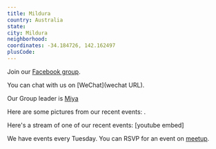 ```yaml
---
title: Mildura
country: Australia
state: 
city: Mildura
neighborhood: 
coordinates: -34.184726, 142.162497
plusCode:
---
```

Join our [Facebook group](https://www.facebook.com/groups/free.code.camp.mildura).

You can chat with us on [WeChat](wechat URL).

Our Group leader is [Miya](freecodecamp.org/miya)

Here are some pictures from our recent events:
![]().

Here's a stream of one of our recent events:
[youtube embed]

We have events every Tuesday. You can RSVP for an event on [meetup](meetupurl).
